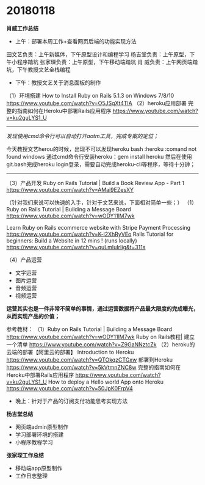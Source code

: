 # 20180118

**肖威工作总结**
- 上午：部署本周工作+查看网页后端的功能实现方法

田文艺负责：上午新媒体，下午原型设计和编程学习
杨吉堂负责：上午原型，下午小程序踏坑
张家琛负责：上午原型，下午移动端踏坑
肖  威负责：上午网页端踏坑，下午教授文艺全栈编程

- 下午：教授文艺关于消息面板的制作

（1）环境搭建
How to Install Ruby on Rails 5.1.3 on Windows 7/8/10
https://www.youtube.com/watch?v=O5JSqXt4TlA
（2）heroku应用部署
完整的指南如何在Heroku中部署Rails应用程序
https://www.youtube.com/watch?v=ku2guLYS1_U

---
*发现使用cmd命令行可以自动打开aotm工具，完成专案的定位；*

今天教授文艺herou的时候，出现不可以发现heroku
bash :heroku :comand not found windows
通过cmd命令行安装heroku：gem install heroku
然后在使用git.bash完成heroku login登录，需要自动完成heroku-cli等程序，等待十分钟；

---
（3）产品开发
Ruby on Rails Tutorial | Build a Book Review App - Part 1
https://www.youtube.com/watch?v=AMai9EZesXY

（针对我们来说可以快速的入手，针对于文艺来说，下面相对简单一些；）
（1）Ruby on Rails Tutorial | Building a Message Board
https://www.youtube.com/watch?v=wODY11lM7wk

Learn Ruby on Rails ecommerce website with Stripe Payment Processing
https://www.youtube.com/watch?v=K-l2XhRyVEo
Rails Tutorial for beginners: Build a Website in 12 mins ! (runs locally)
https://www.youtube.com/watch?v=quLmIuIrIig&t=311s

（4）产品运营

- 文字运营
- 图片运营
- 音频运营
- 视频运营

**运营其实也是一件非常不简单的事情，通过运营数据将产品最大限度的完成曝光，从而实现产品的价值；**



参考教材：
（1）Ruby on Rails Tutorial | Building a Message Board
https://www.youtube.com/watch?v=wODY11lM7wk
Ruby on Rails教程| 建立一个清单
https://www.youtube.com/watch?v=Z9GaNNztcZk
（2）heroku的云端的部署【阿里云的部署】
Introduction to Heroku
https://www.youtube.com/watch?v=QTOkqzCTGxw
部署到Heroku
https://www.youtube.com/watch?v=5kVtmnZNC8w
完整的指南如何在Heroku中部署Rails应用程序
https://www.youtube.com/watch?v=ku2guLYS1_U
How to deploy a Hello world App onto Heroku
https://www.youtube.com/watch?v=50JpK0FrpV4

- 晚上：针对于产品的订阅支付功能思考实现方法

**杨吉堂总结**
- 网页端admin原型制作
- 学习部署环境的搭建
- 小程序教程学习

**张家琛工作总结**
- 移动端app原型制作
- 工作日志整理
